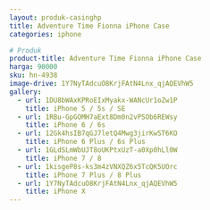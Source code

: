 ```yaml
---
layout: produk-casinghp
title: Adventure Time Fionna iPhone Case
categories: iphone

# Produk
product-title: Adventure Time Fionna iPhone Case
harga: 90000
sku: hn-4938
image-drive: 1Y7NyTAdcuO8KrjFAtN4Lnx_qjAQEVhW5
gallery:
  - url: 1DU8bWAxKPRoEIxMyakx-WANcUr1oZw1P
    title: iPhone 5 / 5s / SE
  - url: 1RBu-GpGOMH7aExt8Dm0n2vPSOb6REWsy
    title: iPhone 6 / 6s
  - url: 12Gk4hsIB7qGJ7letQ4Mwg3jirKwST6KO
    title: iPhone 6 Plus / 6s Plus
  - url: 1GLdSLmWbUJT8oUKPtxUzT-a0Xp0hLl0W
    title: iPhone 7 / 8
  - url: 1kisgeP8s-ks3m4zVNXQZ6x5TcQK5UOrc
    title: iPhone 7 Plus / 8 Plus
  - url: 1Y7NyTAdcuO8KrjFAtN4Lnx_qjAQEVhW5
    title: iPhone X
---
```

